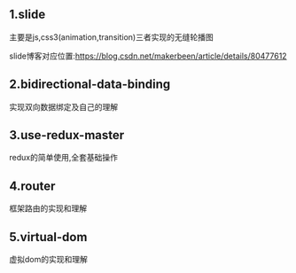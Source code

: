 ## 1.slide
主要是js,css3(animation,transition)三者实现的无缝轮播图

slide博客对应位置:https://blog.csdn.net/makerbeen/article/details/80477612



## 2.bidirectional-data-binding
实现双向数据绑定及自己的理解



## 3.use-redux-master
redux的简单使用,全套基础操作


## 4.router
框架路由的实现和理解


## 5.virtual-dom
虚拟dom的实现和理解

